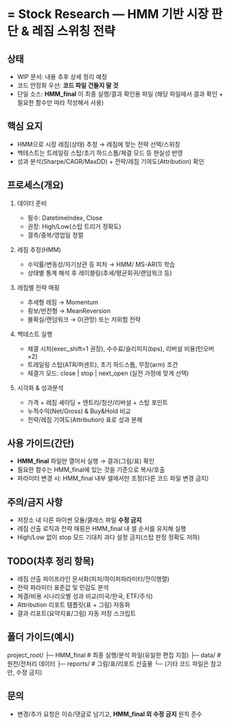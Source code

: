 =
Stock Research — HMM 기반 시장 판단 & 레짐 스위칭 전략
=

상태
----
- WIP 문서: 내용 추후 상세 정리 예정
- 코드 안정화 우선: **코드 파일 건들지 말 것**
- 단일 소스: **HMM_final** 이 최종 실행/결과 확인용 파일
  (해당 파일에서 결과 확인 + 필요한 함수만 따라 작성해서 사용)

핵심 요지
---------
- HMM으로 시장 레짐(상태) 추정 → 레짐에 맞는 전략 선택/스위칭
- 백테스트는 트레일링 스탑/초기 하드스톱/체결 모드 등 현실성 반영
- 성과 분석(Sharpe/CAGR/MaxDD) + 전략/레짐 기여도(Attribution) 확인

프로세스(개요)
--------------
1) 데이터 준비
   - 필수: DatetimeIndex, Close
   - 권장: High/Low(스탑 트리거 정확도)
   - 결측/중복/영업일 정렬

2) 레짐 추정(HMM)
   - 수익률/변동성/자기상관 등 피처 → HMM/ MS-AR(1) 학습
   - 상태별 통계 해석 후 레이블링(추세/평균회귀/랜덤워크 등)

3) 레짐별 전략 매핑
   - 추세형 레짐 → Momentum
   - 횡보/반전형 → MeanReversion
   - 불확실/랜덤워크 → 0(관망) 또는 저위험 전략

4) 백테스트 실행
   - 체결 시차(exec_shift=1 권장), 수수료/슬리피지(bps), 리버설 비용(턴오버×2)
   - 트레일링 스탑(ATR/퍼센트), 초기 하드스톱, 무장(arm) 조건
   - 체결가 모드: close | stop | next_open (실전 가정에 맞게 선택)

5) 시각화 & 성과분석
   - 가격 + 레짐 셰이딩 + 엔트리/청산/리버설 + 스탑 포인트
   - 누적수익(Net/Gross) & Buy&Hold 비교
   - 전략/레짐 기여도(Attribution) 표로 성과 분해

사용 가이드(간단)
-----------------
- **HMM_final** 파일만 열어서 실행 → 결과(그림/표) 확인
- 필요한 함수는 HMM_final에 있는 것을 기준으로 복사/호출
- 파라미터 변경 시: HMM_final 내부 셀에서만 조정(다른 코드 파일 변경 금지)

주의/금지 사항
--------------
- 저장소 내 다른 파이썬 모듈/클래스 파일 **수정 금지**
- 레짐 산출 로직과 전략 매핑은 HMM_final 내 셀 순서를 유지해 실행
- High/Low 없이 stop 모드 기대치 과다 설정 금지(스탑 판정 정확도 저하)

TODO(차후 정리 항목)
--------------------
- 레짐 산출 파이프라인 문서화(피처/하이퍼파라미터/전이행렬)
- 전략 파라미터 표준값 및 민감도 분석
- 체결/비용 시나리오별 성과 비교(미국/한국, ETF/주식)
- Attribution 리포트 템플릿(표 + 그림) 자동화
- 결과 리포트(요약지표/그림) 자동 저장 스크립트

폴더 가이드(예시)
-----------------
project_root/
├─ HMM_final                # 최종 실행/분석 파일(유일한 편집 지점)
├─ data/                    # 원천/전처리 데이터
├─ reports/                 # 그림/표/리포트 산출물
└─ (기타 코드 파일은 참고만, 수정 금지)

문의
----
- 변경/추가 요청은 이슈/댓글로 남기고, **HMM_final 외 수정 금지** 원칙 준수
